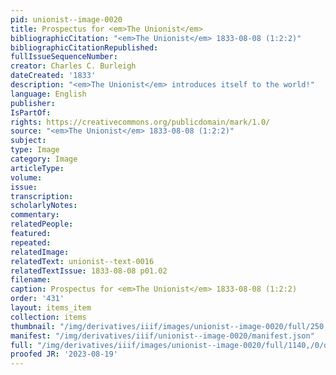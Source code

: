 ```yaml
---
pid: unionist--image-0020
title: Prospectus for <em>The Unionist</em>
bibliographicCitation: "<em>The Unionist</em> 1833-08-08 (1:2:2)"
bibliographicCitationRepublished: 
fullIssueSequenceNumber: 
creator: Charles C. Burleigh
dateCreated: '1833'
description: "<em>The Unionist</em> introduces itself to the world!"
language: English
publisher: 
IsPartOf: 
rights: https://creativecommons.org/publicdomain/mark/1.0/
source: "<em>The Unionist</em> 1833-08-08 (1:2:2)"
subject: 
type: Image
category: Image
articleType: 
volume: 
issue: 
transcription: 
scholarlyNotes: 
commentary: 
relatedPeople: 
featured: 
repeated: 
relatedImage: 
relatedText: unionist--text-0016
relatedTextIssue: 1833-08-08 p01.02
filename: 
caption: Prospectus for <em>The Unionist</em> 1833-08-08 (1:2:2)
order: '431'
layout: items_item
collection: items
thumbnail: "/img/derivatives/iiif/images/unionist--image-0020/full/250,/0/default.jpg"
manifest: "/img/derivatives/iiif/unionist--image-0020/manifest.json"
full: "/img/derivatives/iiif/images/unionist--image-0020/full/1140,/0/default.jpg"
proofed JR: '2023-08-19'
---
```

